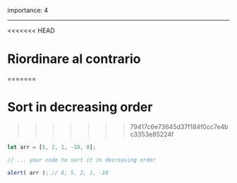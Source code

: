 importance: 4

---

<<<<<<< HEAD
# Riordinare al contrario 
=======
# Sort in decreasing order
>>>>>>> 79417c6e73645d37f184f0cc7e4bc3353e85224f

```js
let arr = [5, 2, 1, -10, 8];

// ... your code to sort it in decreasing order

alert( arr ); // 8, 5, 2, 1, -10
```

